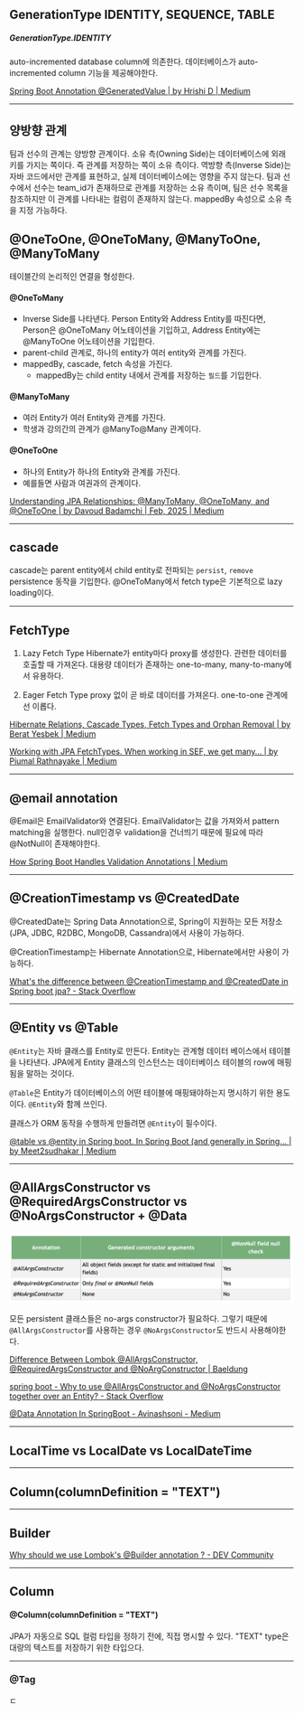 ## GenerationType IDENTITY, SEQUENCE, TABLE

##### GenerationType.IDENTITY
auto-incremented database column에 의존한다.
데이터베이스가 auto-incremented column 기능을 제공해야한다.

[Spring Boot Annotation @GeneratedValue | by Hrishi D | Medium](https://medium.com/@swapnildalimbkar01/spring-boot-annotation-generatedvalue-55e257fbd3d9)


****
## 양방향 관계

팀과 선수의 관계는 양방향 관계이다. 소유 측(Owning Side)는 데이터베이스에 외래 키를 가지는 쪽이다. 즉 관계를 저장하는 쪽이 소유 측이다. 역방향 측(Inverse Side)는 자바 코드에서만 관계를 표현하고, 실제 데이터베이스에는 영향을 주지 않는다.
팀과 선수에서 선수는 team_id가 존재하므로 관계를 저장하는 소유 측이며, 팀은 선수 목록을 참조하지만 이 관계를 나타내는 컬럼이 존재하지 않는다. mappedBy 속성으로 소유 측을 지정 가능하다.

## @OneToOne, @OneToMany, @ManyToOne, @ManyToMany

테이블간의 논리적인 연결을 형성한다.

#### @OneToMany
- Inverse Side를 나타낸다. Person Entity와 Address Entity를 따진다면, Person은 @OneToMany 어노테이션을 기입하고, Address Entity에는 @ManyToOne 어노테이션을 기입한다.
- parent-child 관계로, 하나의 entity가 여러 entity와 관계를 가진다.
- mappedBy, cascade, fetch 속성을 가진다.
	- mappedBy는 child entity 내에서 관계를 저장하는 `필드`를 기입한다.
#### @ManyToMany
- 여러 Entity가 여러 Entity와 관계를 가진다.
- 학생과 강의간의 관계가 @ManyTo@Many 관계이다.

#### @OneToOne
- 하나의 Entity가 하나의 Entity와 관계를 가진다.
- 예를들면 사람과 여권과의 관계이다.

[Understanding JPA Relationships: @ManyToMany, @OneToMany, and @OneToOne | by Davoud Badamchi | Feb, 2025 | Medium](https://medium.com/@davoud.badamchi/understanding-jpa-relationships-manytomany-onetomany-and-onetoone-ab84aa1953c1)

****

## cascade

cascade는 parent entity에서 child entity로 전파되는 `persist`, `remove` persistence 동작을 기입한다.
@OneToMany에서 fetch type은 기본적으로 lazy loading이다.


****
## FetchType

1. Lazy Fetch Type
   Hibernate가 entity마다 proxy를 생성한다. 관련한 데이터를 호출할 때 가져온다. 대용량 데이터가 존재하는 one-to-many, many-to-many에서 유용하다.

2. Eager Fetch Type
   proxy 없이 곧 바로 데이터를 가져온다. one-to-one 관계에선 이롭다.

[Hibernate Relations, Cascade Types, Fetch Types and Orphan Removal | by Berat Yesbek | Medium](https://beratyesbek.medium.com/hibernate-relations-cascade-types-fetch-types-and-orphan-removal-ad9681758843)

[Working with JPA FetchTypes. When working in SEF, we get many… | by Piumal Rathnayake | Medium](https://piumal1999.medium.com/working-with-jpa-fetchtypes-dc09386cf2ea)

****
## @email annotation

@Email은 EmailValidator와 연결된다. EmailValidator는 값을 가져와서 pattern matching을 실행한다. null인경우 validation을 건너띄기 때문에 필요에 따라 @NotNull이 존재해야한다.

[How Spring Boot Handles Validation Annotations | Medium](https://medium.com/@AlexanderObregon/how-spring-boot-handles-validation-annotations-33b987c1a5cb)

****
## @CreationTimestamp vs @CreatedDate

@CreatedDate는 Spring Data Annotation으로, Spring이 지원하는 모든 저장소(JPA, JDBC, R2DBC, MongoDB, Cassandra)에서 사용이 가능하다.

@CreationTimestamp는 Hibernate Annotation으로, Hibernate에서만 사용이 가능하다.

[What's the difference between @CreationTimestamp and @CreatedDate in Spring boot jpa? - Stack Overflow](https://stackoverflow.com/questions/66149224/whats-the-difference-between-creationtimestamp-and-createddate-in-spring-boot)

****

## @Entity vs @Table

`@Entity`는 자바 클래스를 Entity로 만든다. Entity는 관계형 데이터 베이스에서 테이블을 나타낸다. JPA에게 Entity 클래스의 인스턴스는 데이터베이스 테이블의 row에 매핑됨을 말하는 것이다.

`@Table`은 Entity가 데이터베이스의 어떤 테이블에 매핑돼야하는지 명시하기 위한 용도이다. `@Entity`와 함께 쓰인다.

클래스가 ORM 동작을 수행하게 만들려면 `@Entity`이 필수이다.

[@table vs @entity in Spring boot. In Spring Boot (and generally in Spring… | by Meet2sudhakar | Medium](https://medium.com/@meet2sudhakar/table-vs-entity-in-spring-boot-a84e092976fd)

****
## @AllArgsConstructor vs @RequiredArgsConstructor vs @NoArgsConstructor + @Data

![](SPRING/annotation/image-1.png)

모든 persistent 클래스들은 no-args constructor가 필요하다. 그렇기 때문에 `@AllArgsConstructor`를 사용하는 경우 `@NoArgsConstructor`도 반드시 사용해야한다.


[Difference Between Lombok @AllArgsConstructor, @RequiredArgsConstructor and @NoArgConstructor | Baeldung](https://www.baeldung.com/java-lombok-constructor-annotations-comparison)

[spring boot - Why to use @AllArgsConstructor and @NoArgsConstructor together over an Entity? - Stack Overflow](https://stackoverflow.com/questions/68314072/why-to-use-allargsconstructor-and-noargsconstructor-together-over-an-entity)

[@Data Annotation In SpringBoot - Avinashsoni - Medium](https://medium.com/@avinashsoni9829/data-annotation-in-springboot-dc18ae965e9c)

****

## LocalTime vs LocalDate vs LocalDateTime

****

## Column(columnDefinition = "TEXT")


****

## Builder

[Why should we use Lombok's @Builder annotation ? - DEV Community](https://dev.to/umr55766/why-should-we-use-lombok-s-builder-annotation-249n)

****

## Column

#### @Column(columnDefinition = "TEXT")
JPA가 자동으로 SQL 컬럼 타입을 정하기 전에, 직접 명시할 수 있다. "TEXT" type은 대량의 텍스트를 저장하기 위한 타입으다. 

****

### @Tag
ㄷ